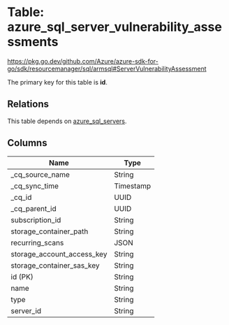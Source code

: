 # Table: azure_sql_server_vulnerability_assessments

https://pkg.go.dev/github.com/Azure/azure-sdk-for-go/sdk/resourcemanager/sql/armsql#ServerVulnerabilityAssessment

The primary key for this table is **id**.

## Relations
This table depends on [azure_sql_servers](azure_sql_servers.md).


## Columns
| Name          | Type          |
| ------------- | ------------- |
|_cq_source_name|String|
|_cq_sync_time|Timestamp|
|_cq_id|UUID|
|_cq_parent_id|UUID|
|subscription_id|String|
|storage_container_path|String|
|recurring_scans|JSON|
|storage_account_access_key|String|
|storage_container_sas_key|String|
|id (PK)|String|
|name|String|
|type|String|
|server_id|String|